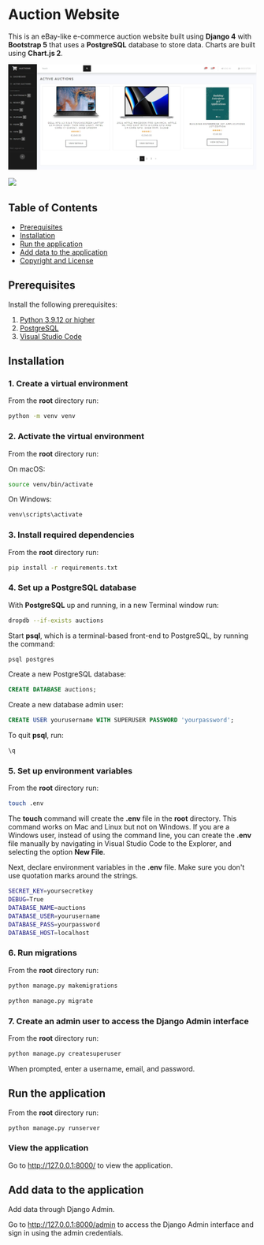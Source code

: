 # Auction Website

This is an eBay-like e-commerce auction website built using **Django 4** with **Bootstrap 5** that uses a **PostgreSQL** database to store data. Charts are built using **Chart.js 2**.

![](images/Active_Auctions.jpg)

![](images/Dasboard.jpg)


## Table of Contents 
- [Prerequisites](#prerequisites)
- [Installation](#installation)
- [Run the application](#run-the-application)
- [Add data to the application](#add-data-to-the-application)
- [Copyright and License](#copyright-and-license)


## Prerequisites

Install the following prerequisites:

1. [Python 3.9.12 or higher](https://www.python.org/downloads/)
2. [PostgreSQL](https://www.postgresql.org/download/)
3. [Visual Studio Code](https://code.visualstudio.com/download)


## Installation

### 1. Create a virtual environment

From the **root** directory run:

```bash
python -m venv venv
```

### 2. Activate the virtual environment

From the **root** directory run:

On macOS:

```bash
source venv/bin/activate
```

On Windows:

```bash
venv\scripts\activate
```

### 3. Install required dependencies

From the **root** directory run:

```bash
pip install -r requirements.txt
```

### 4. Set up a PostgreSQL database

With **PostgreSQL** up and running, in a new Terminal window run:

```bash
dropdb --if-exists auctions
```

Start **psql**, which is a terminal-based front-end to PostgreSQL, by running the command:

```bash
psql postgres
```

Create a new PostgreSQL database:

```sql
CREATE DATABASE auctions;
```

Create a new database admin user:

```sql
CREATE USER yourusername WITH SUPERUSER PASSWORD 'yourpassword';
```

To quit **psql**, run:

```bash
\q
```

### 5. Set up environment variables

From the **root** directory run:

```bash
touch .env
```

The **touch** command will create the **.env** file in the **root** directory. This command works on Mac and Linux but not on Windows. If you are a Windows user, instead of using the command line, you can create the **.env** file manually by navigating in Visual Studio Code to the Explorer, and selecting the option **New File**.


Next, declare environment variables in the **.env** file. Make sure you don't use quotation marks around the strings.

```bash
SECRET_KEY=yoursecretkey
DEBUG=True
DATABASE_NAME=auctions
DATABASE_USER=yourusername
DATABASE_PASS=yourpassword
DATABASE_HOST=localhost
```

### 6. Run migrations

From the **root** directory run:

```bash
python manage.py makemigrations
```
```bash
python manage.py migrate
```

### 7. Create an admin user to access the Django Admin interface

From the **root** directory run:

```bash
python manage.py createsuperuser
```

When prompted, enter a username, email, and password.


## Run the application

From the **root** directory run:

```bash
python manage.py runserver
```

### View the application

Go to http://127.0.0.1:8000/ to view the application.


## Add data to the application

Add data through Django Admin.

Go to http://127.0.0.1:8000/admin to access the Django Admin interface and sign in using the admin credentials.
